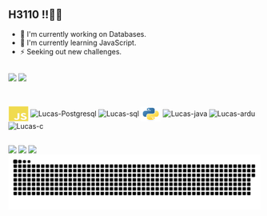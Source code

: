 ## H3110 !!🐱‍💻


- 🔭 I'm currently working on Databases.
- 🌱 I'm currently learning JavaScript.
- ⚡ Seeking out new challenges.
##
<div>
  <img height="180" src="https://github-readme-stats.vercel.app/api?username=lucasvitorrt&show_icons=true&theme=chartreuse-dark&include_all_commits=False"> 
  <img height="180" src="https://github-readme-stats.vercel.app/api/top-langs/?username=lucasvitorrt&layout=compact&theme=chartreuse-dark"> 
  
</div>

##
<div style="display: inline_block"><br>
  <img align="center" alt="Lucas-Js" height="30" width="40" src="https://raw.githubusercontent.com/devicons/devicon/master/icons/javascript/javascript-plain.svg">
  <img align="center" alt="Lucas-Postgresql" height="30" width="40" src="https://cdn.jsdelivr.net/gh/devicons/devicon@latest/icons/postgresql/postgresql-original-wordmark.svg">
  <img align="center" alt="Lucas-sql" height="30" width="40" src="https://cdn.jsdelivr.net/gh/devicons/devicon@latest/icons/azuresqldatabase/azuresqldatabase-original.svg" />
  <img align="center" alt="Lucas-Python" height="30" width="40" src="https://raw.githubusercontent.com/devicons/devicon/master/icons/python/python-original.svg">
  <img align="center" alt="Lucas-java" height="30" width="40" src="https://cdn.jsdelivr.net/gh/devicons/devicon@latest/icons/java/java-original-wordmark.svg" />
  <img align="center" alt="Lucas-ardu" height="30" width="40" src="https://cdn.jsdelivr.net/gh/devicons/devicon@latest/icons/arduino/arduino-original-wordmark.svg" />
  <img align="center" alt="Lucas-c" height="30" width="40" src="https://cdn.jsdelivr.net/gh/devicons/devicon@latest/icons/c/c-original.svg" />
</div>

##
<div> 
  <a href="https://instagram.com/lucasvitorrt" target="_blank"><img src="https://img.shields.io/badge/-Instagram-%23E4405F?style=for-the-badge&logo=instagram&logoColor=white" target="_blank"></a>
  <a href = "mailto:lvitor82@gmail.com"><img src="https://img.shields.io/badge/-Gmail-%23333?style=for-the-badge&logo=gmail&logoColor=white" target="_blank"></a>
  <a href="https://www.linkedin.com/in/lucas-vitor-a99a71125" target="_blank"><img src="https://img.shields.io/badge/-LinkedIn-%230077B5?style=for-the-badge&logo=linkedin&logoColor=white" target="_blank"></a> 
</div>

<picture>
  <source media="(prefers-color-scheme: dark)" srcset="https://raw.githubusercontent.com/lucasvitorrt/lucasvitorrt/output/github-contribution-grid-snake-dark.svg">
  <source media="(prefers-color-scheme: light)" srcset="https://raw.githubusercontent.com/lucasvitorrt/lucasvitorrt/output/github-contribution-grid-snake.svg">
  <img alt="github contribution grid snake animation" src="https://raw.githubusercontent.com/lucasvitorrt/lucasvitorrt/output/github-contribution-grid-snake.svg">
</picture>
